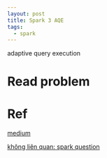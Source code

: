```yaml
---
layout: post
title: Spark 3 AQE
tags:
  - spark
---
```


adaptive query execution

# Read problem



# Ref 

[medium](https://medium.com/data-engineering-for-all/spark-2-x-to-spark-3-0-adaptive-query-execution-part1-182e61e6cfcb)

[không liên quan: spark question](https://gsanjeewa1111.medium.com/spark-questions-15-d6b40249f9b6)




